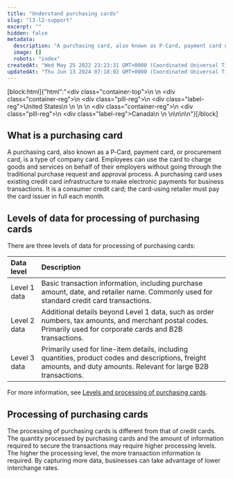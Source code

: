 ```yaml
---
title: "Understand purchasing cards"
slug: "l3-l2-support"
excerpt: ""
hidden: false
metadata: 
  description: "A purchasing card, also known as P‑Card, payment card or procurement card, is a type of company card that employees can use for B2B transactions. Clover support for purchasing cards with three levels of data can enhance expense tracking, improve analytics, and potentially reduce processing fees for businesses."
  image: []
  robots: "index"
createdAt: "Wed May 25 2022 23:23:31 GMT+0000 (Coordinated Universal Time)"
updatedAt: "Thu Jun 13 2024 07:18:02 GMT+0000 (Coordinated Universal Time)"
---
```

[block:html]{"html":"<div class=\"container-top\">\n  <!--United States-->\n  <div class=\"container-reg\">\n    <div class=\"pill-reg\">\n      <div class=\"label-reg\">United States</div>\n    </div>\n  </div>\n  <!--Canada-->\n  <div class=\"container-reg\">\n    <div class=\"pill-reg\">\n      <div class=\"label-reg\">Canada</div>\n    </div>\n  </div>\n</div>\n\n<!--Css-->\n<style>\n.container-top {\n  top: -15px;\n  position: relative;\n  margin-bottom: -5px;\n}\n\n.container-reg {\n  align-items: center;\n  min-width: auto; \n  width: fit-content;\n  text-align: left;\n  overflow: auto;\n  display: inline-block; \n}\n\n/*Pill format REG*/\n.pill-reg {\n  background: #44BB44;\n  border: .5px solid #44BB44;\n  margin-left: 5px;\n  overflow: hidden;\n  display: flex; \n  justify-content: center; \n  align-items: center; \n  border-radius: 10px;\n  height: 1.8rem;\n  margin-top: 10px;\n  margin-bottom: 1.5px; \n  padding: 0 10px; \n}\n\n/*Text FORMAT inside REG pills */\n.pill-reg .label-reg, \n.pill-reg__addon .label-reg \n{\n  font-style: normal;\n  font-weight: normal;\n  font-size: 12px;\n  color: #fff;\n  vertical-align: middle;\n  margin: 0;\n  padding: 0 5px;\n}\n</style>"}[/block]

## What is a purchasing card

A purchasing card, also known as a P‑Card, payment card, or procurement card, is a type of company card. Employees can use the card to charge goods and services on behalf of their employers without going through the traditional purchase request and approval process. A purchasing card uses existing credit card infrastructure to make electronic payments for business transactions. It is a consumer credit card; the card-using retailer must pay the card issuer in full each month.

## Levels of data for processing of purchasing cards

There are three levels of data for processing of purchasing cards:

| Data level   | Description                                                                                                                                                         |
| :----------- | :------------------------------------------------------------------------------------------------------------------------------------------------------------------ |
| Level 1 data | Basic transaction information, including purchase amount, date, and retailer name. Commonly used for standard credit card transactions.                             |
| Level 2 data | Additional details beyond Level 1 data, such as order numbers, tax amounts, and merchant postal codes. Primarily used for corporate cards and B2B transactions.     |
| Level 3 data | Primarily used for line-item details, including quantities, product codes and descriptions, freight amounts, and duty amounts. Relevant for large B2B transactions. |

For more information, see [Levels and processing of purchasing cards](https://docs.clover.com/docs/accepting-purchase-cards).

## Processing of purchasing cards

The processing of purchasing cards is different from that of credit cards. The quantity processed by purchasing cards and the amount of information required to secure the transactions may require higher processing levels. The higher the processing level, the more transaction information is required. By capturing more data, businesses can take advantage of lower interchange rates.
